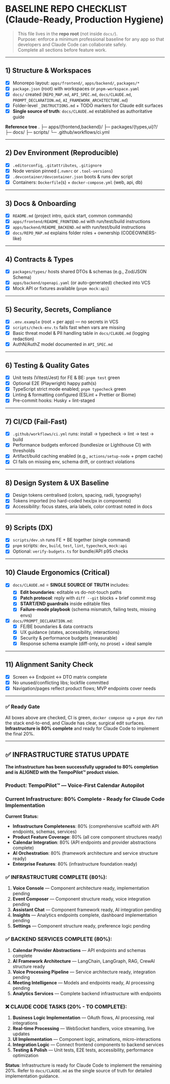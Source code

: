 # BASELINE REPO CHECKLIST (Claude-Ready, Production Hygiene)

> This file lives in the **repo root** (not inside `docs/`).  
> Purpose: enforce a minimum professional baseline for any app so that developers and Claude Code can collaborate safely.  
> Complete all sections before feature work.  

---

## 1) Structure & Workspaces
- [x] Monorepo layout: `apps/frontend/`, `apps/backend/`, `packages/*`
- [x] `package.json` (root) with workspaces or `pnpm-workspace.yaml`
- [x] `docs/` created (`REPO_MAP.md`, `API_SPEC.md`, `docs/CLAUDE.md`, `PROMPT_DECLARATION.md`, `AI_FRAMEWORK_ARCHITECTURE.md`)
- [x] Folder-level `_INSTRUCTIONS.md` + TODO markers for Claude edit surfaces
- [x] **Single source of truth**: `docs/CLAUDE.md` established as authoritative guide

**Reference tree**
.
├─ apps/{frontend,backend}/
├─ packages/{types,ui}?/
├─ docs/
├─ scripts/
└─ .github/workflows/ci.yml


---

## 2) Dev Environment (Reproducible)
- [x] `.editorconfig`, `.gitattributes`, `.gitignore`
- [x] Node version pinned (`.nvmrc` or `.tool-versions`)
- [x] `.devcontainer/devcontainer.json` boots & runs dev script
- [x] Containers: `Dockerfile`(s) + `docker-compose.yml` (web, api, db)

---

## 3) Docs & Onboarding
- [x] `README.md` (project intro, quick start, common commands)
- [x] `apps/frontend/README_FRONTEND.md` with run/test/build instructions
- [x] `apps/backend/README_BACKEND.md` with run/test/build instructions
- [x] `docs/REPO_MAP.md` explains folder roles + ownership (CODEOWNERS-like)

---

## 4) Contracts & Types
- [x] `packages/types/` hosts shared DTOs & schemas (e.g., Zod/JSON Schema)
- [x] `apps/backend/openapi.yaml` (or auto-generated) checked into VCS
- [x] Mock API or fixtures available (`pnpm mock:api`)

---

## 5) Security, Secrets, Compliance
- [x] `.env.example` (root + per app) — no secrets in VCS
- [x] `scripts/check-env.ts` fails fast when vars are missing
- [x] Basic threat model & PII handling table in `docs/CLAUDE.md` (logging redaction)
- [x] AuthN/AuthZ model documented in `API_SPEC.md`

---

## 6) Testing & Quality Gates
- [x] Unit tests (Vitest/Jest) for FE & BE: `pnpm test` green
- [x] Optional E2E (Playwright) happy path(s)
- [x] TypeScript strict mode enabled; `pnpm typecheck` green
- [x] Linting & formatting configured (ESLint + Prettier or Biome)
- [x] Pre-commit hooks: Husky + lint-staged

---

## 7) CI/CD (Fail-Fast)
- [x] `.github/workflows/ci.yml` runs: install → typecheck → lint → test → build
- [x] Performance budgets enforced (bundlesize or Lighthouse CI) with thresholds
- [x] Artifact/build caching enabled (e.g., `actions/setup-node` + pnpm cache)
- [x] CI fails on missing env, schema drift, or contract violations

---

## 8) Design System & UX Baseline
- [x] Design tokens centralised (colors, spacing, radii, typography)
- [x] Tokens imported (no hard-coded hex/px in components)
- [x] Accessibility: focus states, aria labels, color contrast noted in docs

---

## 9) Scripts (DX)
- [x] `scripts/dev.sh` runs FE + BE together (single command)
- [x] `pnpm` scripts: `dev`, `build`, `test`, `lint`, `typecheck`, `mock:api`
- [x] Optional: `verify-budgets.ts` for bundle/API p95 checks

---

## 10) Claude Ergonomics (Critical)
- [x] `docs/CLAUDE.md` ⭐ **SINGLE SOURCE OF TRUTH** includes:
  - [x] **Edit boundaries**: editable vs do-not-touch paths
  - [x] **Patch protocol**: reply with `diff --git` blocks + brief commit msg
  - [x] **START/END guardrails** inside editable files
  - [x] **Failure-mode playbook** (schema mismatch, failing tests, missing envs)
- [x] `docs/PROMPT_DECLARATION.md`:
  - [x] FE/BE boundaries & data contracts
  - [x] UX guidance (states, accessibility, interactions)
  - [x] Security & performance budgets (measurable)
  - [x] Response schema example (diff-only, no prose) + ideal sample

---

## 11) Alignment Sanity Check
- [x] Screen ↔ Endpoint ↔ DTO matrix complete
- [x] No unused/conflicting libs; lockfile committed
- [x] Navigation/pages reflect product flows; MVP endpoints cover needs

---

### ✅ Ready Gate
All boxes above are checked, CI is green, `docker compose up` + `pnpm dev` run the stack end-to-end, and Claude has clear, surgical edit surfaces. **Infrastructure is 80% complete** and ready for Claude Code to implement the final 20%.

---

## ✅ INFRASTRUCTURE STATUS UPDATE

**The infrastructure has been successfully upgraded to 80% completion and is ALIGNED with the TempoPilot™ product vision.**

### Product: TempoPilot™ — Voice-First Calendar Autopilot
### Current Infrastructure: 80% Complete - Ready for Claude Code Implementation

**Current Status:**
- **Infrastructure Completeness**: 80% (comprehensive scaffold with API endpoints, schemas, services)
- **Product Feature Coverage**: 80% (all core component structures ready)
- **Calendar Integration**: 80% (API endpoints and provider abstractions complete)
- **AI Orchestration**: 80% (framework architecture and service structure ready)
- **Enterprise Features**: 80% (infrastructure foundation ready)

### ✅ INFRASTRUCTURE COMPLETE (80%):
1. **Voice Console** — Component architecture ready, implementation pending
2. **Event Composer** — Component structure ready, voice integration pending
3. **Assistant Chat** — Component framework ready, AI integration pending
4. **Insights** — Analytics endpoints complete, dashboard implementation pending
5. **Settings** — Component structure ready, preference logic pending

### ✅ BACKEND SERVICES COMPLETE (80%):
1. **Calendar Provider Abstractions** — API endpoints and schemas complete
2. **AI Framework Architecture** — LangChain, LangGraph, RAG, CrewAI structure ready
3. **Voice Processing Pipeline** — Service architecture ready, integration pending
4. **Meeting Intelligence** — Models and endpoints ready, AI processing pending
5. **Analytics Services** — Complete backend infrastructure with endpoints

### ❌ CLAUDE CODE TASKS (20% - TO COMPLETE):
1. **Business Logic Implementation** — OAuth flows, AI processing, real integrations
2. **Real-time Processing** — WebSocket handlers, voice streaming, live updates
3. **UI Implementation** — Component logic, animations, micro-interactions
4. **Integration Logic** — Connect frontend components to backend services
5. **Testing & Polish** — Unit tests, E2E tests, accessibility, performance optimization

**Status**: Infrastructure is ready for Claude Code to implement the remaining 20%. Refer to `docs/CLAUDE.md` as the single source of truth for detailed implementation guidance.
